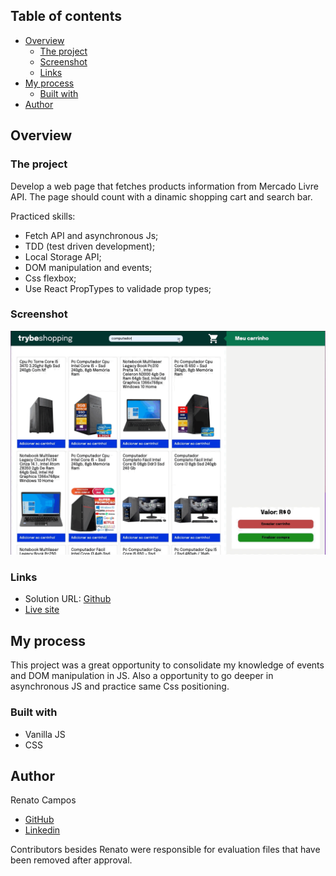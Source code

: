 ## Table of contents

- [Overview](#overview)
  - [The project](#the-project)
  - [Screenshot](#screenshot)
  - [Links](#links)
- [My process](#my-process)
  - [Built with](#built-with)
- [Author](#author)


## Overview

### The project

Develop a web page that fetches products information from Mercado Livre API. The page should count with a dinamic shopping cart and search bar. 

Practiced skills:

- Fetch API and asynchronous Js;
- TDD (test driven development);
- Local Storage API;
- DOM manipulation and events;
- Css flexbox;
- Use React PropTypes to validade prop types;


### Screenshot

![Desktop gif](./shoppingCart.gif)


### Links

- Solution URL: [Github](https://github.com/RenatoDourad0/Project_Shopping_Cart_Trybe)
- [Live site](https://renatodourad0.github.io/Project_Shopping_Cart_Trybe/)

## My process

This project was a great opportunity to consolidate my knowledge of events and DOM manipulation in JS. Also a opportunity to go deeper in asynchronous JS and practice same Css positioning.

### Built with

- Vanilla JS
- CSS


## Author
  
  Renato Campos
- [GitHub](https://github.com/RenatoDourad0)
- [Linkedin](www.linkedin.com/in/renato-dourado-b1b301112)

Contributors besides Renato were responsible for evaluation files that have been removed after approval.
